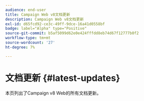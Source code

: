 ```yaml
---
audience: end-user
title: Campaign Web v8文档更新
description: Campaign Web v8文档更新
exl-id: d65fcd92-ce3c-49ff-9dce-16a41d0558bf
badge: label="Alpha" type="Positive"
source-git-commit: b5af5099d62e0e424fffdd8eb74d67f12777b0f2
workflow-type: tm+mt
source-wordcount: '27'
ht-degree: 7%

---
```


# 文档更新 {#latest-updates}

本页列出了Campaign v8 Web的所有文档更新。
